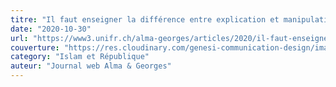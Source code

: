 ```yaml
---
titre: "Il faut enseigner la différence entre explication et manipulation de la doctrine religieuse"
date: "2020-10-30"
url: "https://www3.unifr.ch/alma-georges/articles/2020/il-faut-enseigner-la-difference-entre-explication-et-manipulation-de-la-doctrine-religieuse"
couverture: "https://res.cloudinary.com/genesi-communication-design/image/upload/v1606296980/ihei/couvertures/AG_Yahia_Pallacavini_Une-720x320_ndwx5v.jpg"
category: "Islam et République"
auteur: "Journal web Alma & Georges"
---
```


